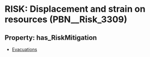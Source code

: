 # RISK: __Displacement and strain on resources__ (PBN__Risk_3309)

## Property: has_RiskMitigation

* [Evacuations](PBN__Mitigation_1975)

